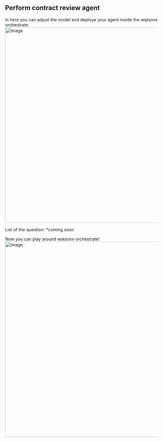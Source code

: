 ## Perform contract review agent
in here you can adjust the model and deploye your agent inside the watsonx orchestrate. 
<img width="1200" height="645" alt="image" src="https://github.com/user-attachments/assets/c450b755-6f43-4e3e-90cf-5a621d9333d8" />

List of the question:
*coming soon

Now you can play around watsonx orchestrate!
<img width="1200" height="645" alt="image" src="https://github.com/user-attachments/assets/f4a68d5e-10f2-4838-8031-3c77ce735a49" />
